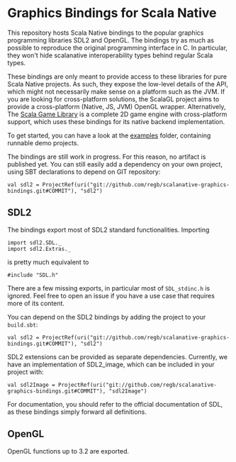 Graphics Bindings for Scala Native
==================================

This repository hosts Scala Native bindings to the popular graphics programming
libraries SDL2 and OpenGL. The bindings try as much as possible to reproduce
the original programming interface in C. In particular, they won't hide
scalanative interoperability types behind regular Scala types.

These bindings are only meant to provide access to these libraries for pure
Scala Native projects. As such, they expose the low-level details of the API,
which might not necessarily make sense on a platform such as the JVM. If you
are looking for cross-platform solutions, the ScalaGL project aims to provide a
cross-platform (Native, JS, JVM) OpenGL wrapper. Alternatively, The [Scala Game
Library](http://github.com/regb/scala-game-library) is a complete 2D game
engine with cross-platform support, which uses these bindings for its native
backend implementation.

To get started, you can have a look at the [examples](/examples) folder,
containing runnable demo projects.

The bindings are still work in progress. For this reason, no artifact is published
yet. You can still easily add a dependency on your own project, using SBT  declarations
to depend on GIT repository:

    val sdl2 = ProjectRef(uri("git://github.com/regb/scalanative-graphics-bindings.git#COMMIT"), "sdl2")

SDL2
----

The bindings export most of SDL2 standard functionalities. Importing

    import sdl2.SDL._
    import sdl2.Extras._

is pretty much equivalent to

    #include "SDL.h"

There are a few missing exports, in particular most of `SDL_stdinc.h` is
ignored. Feel free to open an issue if you have a use case that requires more
of its content.

You can depend on the SDL2 bindings by adding the project to your `build.sbt`:

    val sdl2 = ProjectRef(uri("git://github.com/regb/scalanative-graphics-bindings.git#COMMIT"), "sdl2")

SDL2 extensions can be provided as separate dependencies. Currently, we
have an implementation of SDL2_image, which can be included in your project
with:

    val sdl2Image = ProjectRef(uri("git://github.com/regb/scalanative-graphics-bindings.git#COMMIT"), "sdl2Image")

For documentation, you should refer to the official documentation of SDL, as
these bindings simply forward all definitions.

OpenGL
------

OpenGL functions up to 3.2 are exported.

